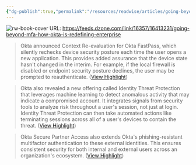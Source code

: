```yaml
---
{"dg-publish":true,"permalink":"/resources/readwise/articles/going-beyond-mfa-how-okta-is-redefining-enterprise-identity/","tags":["articles","til","m365","okta"]}
---
```


![rw-book-cover](https://dz2cdn2.dzone.com/thumbnail?fid=17291808&w=600)
URL: https://feeds.dzone.com/link/16357/16413231/going-beyond-mfa-how-okta-is-redefining-enterprise

> Okta announced Context Re-evaluation for Okta FastPass, which silently rechecks device security posture each time the user opens a new application. This provides added assurance that the device state hasn't changed in the interim. For example, if the local firewall is disabled or endpoint security posture declines, the user may be prompted to reauthenticate. ([View Highlight](https://read.readwise.io/read/01he0v2gncep4x86fmb6wsrfek))

> Okta also revealed a new offering called Identity Threat Protection that leverages machine learning to detect anomalous activity that may indicate a compromised account. It integrates signals from security tools to analyze risk throughout a user's session, not just at login. Identity Threat Protection can then take automated actions like terminating sessions across all of a user's devices to contain the threat. ([View Highlight](https://read.readwise.io/read/01he0v35vgjr6naannp23xy4tc))

> Okta Secure Partner Access also extends Okta's phishing-resistant multifactor authentication to these external identities. This ensures consistent security for both internal and external users across an organization's ecosystem. ([View Highlight](https://read.readwise.io/read/01he0v4n6t4fnh7e56kq149tp4))


